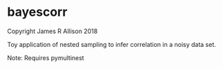 # bayescorr

Copyright James R Allison 2018

Toy application of nested sampling to infer correlation in a noisy data set.

Note: Requires pymultinest
